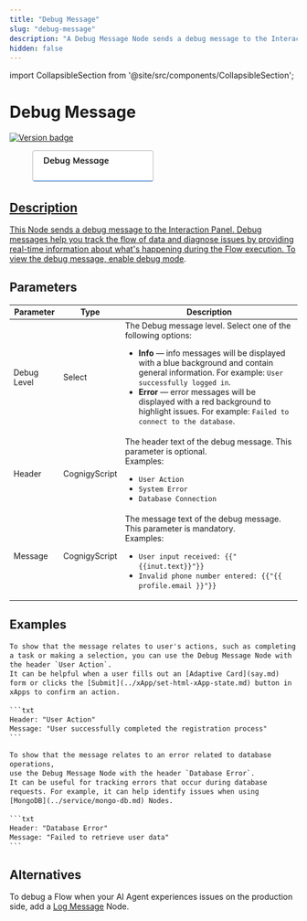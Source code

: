 ```yaml
---
title: "Debug Message" 
slug: "debug-message" 
description: "A Debug Message Node sends a debug message to the Interaction Panel."
hidden: false 
---
```

import CollapsibleSection from '@site/src/components/CollapsibleSection';


# Debug Message

<a href="../../../../release-notes/4.84.md" /><img src="https://img.shields.io/badge/Added in-v4.84-blue.svg" alt="Version badge" />

<figure>
  <img class="image-center" src="../../../../../static/img/_assets/ai/resource/node-reference/basic/debug-message.png" width="50%" />
</figure>

## Description

This Node sends a debug message to the Interaction Panel.
Debug messages help
you track the flow of data and diagnose issues
by providing real-time information about what's happening during the Flow execution.
To view the debug message, enable [debug mode](../../../test/interaction-panel/overview.md#debug-mode). 

## Parameters

| Parameter   | Type          | Description                                                                                                                                                                                                                                                                                                                                                                     |
|-------------|---------------|---------------------------------------------------------------------------------------------------------------------------------------------------------------------------------------------------------------------------------------------------------------------------------------------------------------------------------------------------------------------------------|
| Debug Level | Select        | The Debug message level. Select one of the following options:<ul><li>**Info** — info messages will be displayed with a blue background and contain general information. For example: `User successfully logged in`.</li><li>**Error** — error messages will be displayed with a red background to highlight issues. For example: `Failed to connect to the database`.</li></ul> |
| Header      | CognigyScript | The header text of the debug message. This parameter is optional.<br/>Examples:<ul><li>`User Action`</li><li>`System Error`</li><li>`Database Connection`</li></ul>                                                                                                                                                                                                             |
| Message     | CognigyScript | The message text of the debug message. This parameter is mandatory.<br/>Examples:<ul><li>`User input received: {{"{{inut.text}}"}}`</li><li>`Invalid phone number entered: {{"{{ profile.email }}"}}`</li></ul>                                                                                                                                                                 |

## Examples

<CollapsibleSection title="Info Message">

    To show that the message relates to user's actions, such as completing a task or making a selection, you can use the Debug Message Node with the header `User Action`. 
    It can be helpful when a user fills out an [Adaptive Card](say.md) form or clicks the [Submit](../xApp/set-html-xApp-state.md) button in xApps to confirm an action.
    
    ```txt
    Header: "User Action"
    Message: "User successfully completed the registration process"
    ```
    

</CollapsibleSection>


<CollapsibleSection title="Error Message">

    To show that the message relates to an error related to database operations,
    use the Debug Message Node with the header `Database Error`.
    It can be useful for tracking errors that occur during database requests. For example, it can help identify issues when using [MongoDB](../service/mongo-db.md) Nodes.
    
    ```txt
    Header: "Database Error"
    Message: "Failed to retrieve user data"
    ```
    

</CollapsibleSection>


## Alternatives

To debug a Flow when your AI Agent experiences issues on the production side, add a [Log Message](../other-nodes/log-message.md) Node.